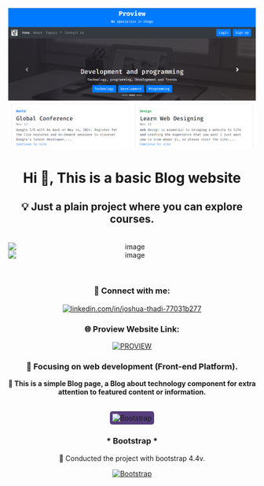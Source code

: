 <!-- MasterHead -->
<a href="https://JoshuaThadi.io">
    <img src="proview-img.png" alt="MasterHead">
</a>

<h1 align="center">Hi 👋, This is a basic Blog website</h1>

<h2 align="center">💡 Just a plain project where you can explore courses.</h2>

<br>
<div align="center">
    <img align="left" alt="image" width="500" src="https://github.com/JoshuaThadi/Proview/blob/main/Screenshot%202024-08-11%20185903.png">
    <img align="left" alt="image" width="500" src="https://github.com/JoshuaThadi/Proview/blob/main/Screenshot%202024-08-11%20185937.png">
</div>
<br/>

<br/>

<div>
    <p>
        <br/>
    </p>
</div>

<h3 align="center">🧲 Connect with me:</h3>
<p align="center">
    <a href="https://linkedin.com/in/joshua-thadi-77031b277" target="_blank">
        <img align="center" src="https://raw.githubusercontent.com/rahuldkjain/github-profile-readme-generator/master/src/images/icons/Social/linked-in-alt.svg" alt="linkedin.com/in/joshua-thadi-77031b277" height="30" width="40" />
    </a>
</p>

<div align="center">
    <h3>🌐 Proview Website Link:</h3>
    
   [![PROVIEW](https://img.shields.io/badge/PROVIEW-1E90FF?style=for-the-badge&logo=Google-Chrome&logoColor=white)](https://joshuathadi.github.io/Proview/)


</div>

<h3 align="center">📍 Focusing on web development (Front-end Platform).</h3>
<p class="lead text-dark" align="center"><b>📱 This is a simple Blog page, a Blog about technology component for
extra attention to featured content or information.</b></p>

<br/>

<div align="center">
     <img src="https://getbootstrap.com/docs/5.1/assets/brand/bootstrap-logo.svg" alt="Bootstrap" style="background-color: #563d7c; border-radius: 5px; padding: 5px;" height="70" width="90" />
    <h3> * Bootstrap * </h3>
    <p> 🚀 Conducted the project with bootstrap 4.4v.</p>
    
[![Bootstrap](https://img.shields.io/badge/Bootstrap-563d7c?style=for-the-badge&logo=bootstrap&logoColor=white)](https://getbootstrap.com)

</div>
